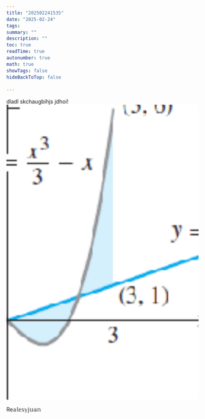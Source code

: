 ```yaml
---
title: "202502241535"
date: "2025-02-24"
tags: 
summary: ""
description: ""
toc: true
readTime: true
autonumber: true
math: true
showTags: false
hideBackToTop: false

---
```


dladl
skchaugbihjs jdhoi!![Image Description](/images/Pasted%20image%2020250224153602.png)

$\mathbb{\mathrm{Re}ales y juan}$